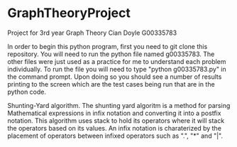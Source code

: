 # GraphTheoryProject
Project for 3rd year Graph Theory
Cian Doyle 
G00335783 

In order to begin this python program, first you need to git clone this repository.
You will need to run the python file named g00335783. 
The other files were just used as a practice for me to understand each problem individually.
To run the file you will need to type "python g00335783.py" in the command prompt.
Upon doing so you should see a number of results printing to the screen which are the test cases being run that are in the python code.


Shunting-Yard algorithm.
The shunting yard algoritm is a method for parsing Mathematical expressions in infix notation and converting it into a postfix notation.
This algorithm uses stack to hold its operators where it will stack the operators based on its values.
An infix notation is charaterized by the placement of operators between infixed operators such as ".", "*" and "|".
